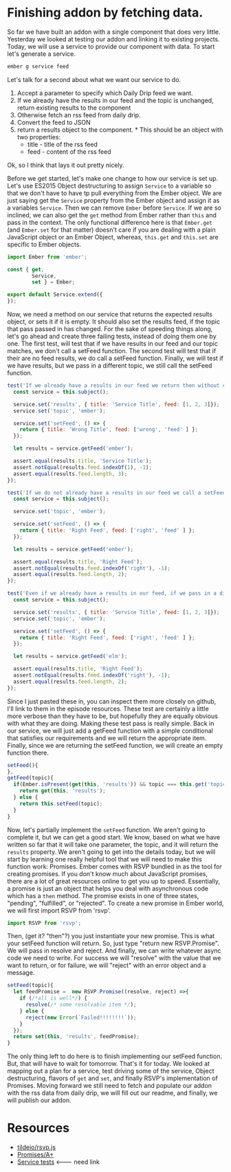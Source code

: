 # Finishing addon by fetching data.

So far we have built an addon with a single component that does very little. Yesterday we looked at testing our addon and linking it to existing projects. Today, we will use a service to provide our component with data. To start let's generate a service.

```sh
ember g service feed
```

Let's talk for a second about what we want our service to do.

  1. Accept a parameter to specify which Daily Drip feed we want.
  2. If we already have the results in our feed and the topic is unchanged, return existing results to the component
  3. Otherwise fetch an rss feed from daily drip.
  4. Convert the feed to JSON
  5. return a results object to the component.
    * This should be an object with two properties:
      * title - title of the rss feed
      * feed - content of the rss feed

Ok, so I think that lays it out pretty nicely.

Before we get started, let's make one change to how our service is set up. Let's use ES2015 Object destructuring to assign `Service` to a variable so that we don't have to have tp pull everything from the Ember object. We are just saying get the `Service` property from the Ember object and assign it as a variables `Service`. Then we can remove `Ember` before `Service`. If we are so inclined, we can also get the `get` method from Ember rather than `this` and pass in the context. The only functional difference here is that `Ember.get` (and `Ember.set` for that matter) doesn't care if you are dealing with a plain JavaScript object or an Ember Object, whereas, `this.get` and `this.set` are specific to Ember objects.

```JavaScript
import Ember from 'ember';

const { get,
        Service,
        set } = Ember;

export default Service.extend({
});
```

Now, we need a method on our service that returns the expected results object, or sets it if it is empty. It should also set the results feed, if the topic that pass passed in has changed. For the sake of speeding things along, let's go ahead and create three failing tests, instead of doing them one by one. The first test, will test that if we have results in our feed and our topic matches, we don't call a setFeed function. The second test will test that if their are no feed results, we do call a setFeed function. Finally, we will test if we have results, but we pass in a different topic, we still call the setFeed function.

```JavaScript
test('If we already have a results in our feed we return then without calling get setFeed Function', function(assert) {
  const service = this.subject();

  service.set('results', { title: 'Service Title', feed: [1, 2, 3]});
  service.set('topic', 'ember');

  service.set('setFeed', () => {
    return { title: 'Wrong Title', feed: ['wrong', 'feed' ] };
  });

  let results = service.getFeed('ember');

  assert.equal(results.title, 'Service Title');
  assert.notEqual(results.feed.indexOf(1), -1);
  assert.equal(results.feed.length, 3);
});

test('If we do not already have a results in our feed we call a setFeed Function which returns them', function(assert) {
  const service = this.subject();

  service.set('topic', 'ember');

  service.set('setFeed', () => {
    return { title: 'Right Feed', feed: ['right', 'feed' ] };
  });

  let results = service.getFeed('ember');

  assert.equal(results.title, 'Right Feed');
  assert.notEqual(results.feed.indexOf('right'), -1);
  assert.equal(results.feed.length, 2);
});

test('Even if we already have a results in our feed, if we pass in a different feed we still call a setFeed Function which returns the new feed', function(assert) {
  const service = this.subject();

  service.set('results', { title: 'Service Title', feed: [1, 2, 3]});
  service.set('topic', 'ember');

  service.set('setFeed', () => {
    return { title: 'Right Feed', feed: ['right', 'feed' ] };
  });

  let results = service.getFeed('elm');

  assert.equal(results.title, 'Right Feed');
  assert.notEqual(results.feed.indexOf('right'), -1);
  assert.equal(results.feed.length, 2);
});
```

Since I just pasted these in, you can inspect them more closely on github, I'll link to them in the episode resources. These test are certainly a little more verbose than they have to be, but hopefully they are equally obvious with what they are doing. Making these test pass is really simple. Back in our service, we will just add a getFeed function with a simple conditional that satisfies our requirements and we will return the appropriate item. Finally, since we are returning the setFeed function, we will create an empty function there.

```JavaScript
setFeed(){
},
getFeed(topic){
  if(Ember.isPresent(get(this, 'results')) && topic === this.get('topic')){
    return get(this, 'results');
  } else {
    return this.setFeed(topic);
  }
}
```

Now, let's partially implement the `setFeed` function. We aren't going to complete it, but we can get a good start. We know, based on what we have written so far that it will take one parameter, the topic, and it will return the `results` property. We aren't going to get into the details today, but we will start by learning one really helpful tool that we will need to make this function work: Promises. Ember comes with RSVP bundled in as the tool for creating promises. If you don't know much about JavaScript promises, there are a lot of great resources online to get you up to speed. Essentially, a promise is just an object that helps you deal with asynchronous code which has a `then` method. The promise exists in one of three states, "pending", "fulfilled", or "rejected". To create a new promise in Ember world, we will first import RSVP from 'rsvp'.

```JavaScript
import RSVP from 'rsvp';
```

Then, (get it? "then"?) you just instantiate your new promise. This is what your setFeed function will return. So, just type "return new RSVP.Promise". We will pass in resolve and reject. And finally, we can write whatever async code we need to write. For success we will "resolve" with the value that we want to return, or for failure, we will "reject" with an error object and a message.

```JavaScript
setFeed(topic){
  let feedPromise =  new RSVP.Promise((resolve, reject) =>{
    if (/*all is well*/) {
      resolve(/* some resolvable item */);
    } else {
      reject(new Error(`Failed!!!!!!!!`));
    }
  });
  return set(this, 'results', feedPromise);
}
```

The only thing left to do here is to finish implementing our setFeed function. But, that will have to wait for tomorrow. That's it for today. We looked at mapping out a plan for a service, test driving some of the service, Object destructuring, flavors of `get` and `set`, and finally RSVP's implementation of Promises. Moving forward we still need to fetch and populate our addon with the rss data from daily drip, we will fill out our readme, and finally, we will publish our addon.

# Resources

* [tildeio/rsvp.js](https://github.com/tildeio/rsvp.js/)
* [Promises/A+](https://promisesaplus.com/)
* [Service tests](https://github.com/baroquon/ember-daily-drip-feed/blob/007.4_complete/tests/unit/services/feed-test.js) <--- need link

